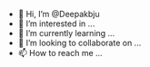 - 👋 Hi, I’m @Deepakbju
- 👀 I’m interested in ...
- 🌱 I’m currently learning ...
- 💞️ I’m looking to collaborate on ...
- 📫 How to reach me ...

<!---
Deepakbju/Deepakbju is a ✨ special ✨ repository because its `README.md` (this file) appears on your GitHub profile.
You can click the Preview link to take a look at your changes.
--->
